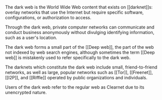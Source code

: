 The dark web is the World Wide Web content that exists on [[darknet]]s: overlay networks that use the Internet but require specific software, configurations, or authorization to access. 

Through the dark web, private computer networks can communicate and conduct business anonymously without divulging identifying information, such as a user's location. 

The dark web forms a small part of the [[Deep web]], the part of the web not indexed by web search engines, although sometimes the term [[Deep web]] is mistakenly used to refer specifically to the dark web.

The darknets which constitute the dark web include small, friend-to-friend networks, as well as large, popular networks such as [[Tor]], [[Freenet]], [[I2P]], and [[Riffle]] operated by public organizations and individuals. 

Users of the dark web refer to the regular web as Clearnet due to its unencrypted nature. 

